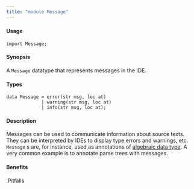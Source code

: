 ```yaml
---
title: "module Message"
---
```


#### Usage

`import Message;`

#### Synopsis

A `Message` datatype that represents messages in the IDE.

#### Types

```rascal
data Message = error(str msg, loc at)
             | warning(str msg, loc at)
             | info(str msg, loc at);
```

#### Description

Messages can be used to communicate information about source texts.
They can be interpreted by IDEs to display type errors and warnings, etc.
`Message` s are, for instance, used as annotations of
[algebraic data type](../Rascal/Declarations/AlgebraicDataType/).
A very common example is to annotate parse trees with messages.

#### Benefits

.Pitfalls

